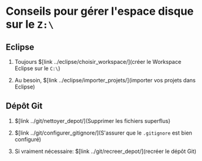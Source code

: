 # Conseils pour gérer l'espace disque sur le `Z:\`

## Eclipse

1. Toujours $[link ../eclipse/choisir_workspace/](créer le Workspace Eclipse sur le `C:\`)

1. Au besoin, $[link ../eclipse/importer_projets/](importer vos projets dans Eclipse)

## Dépôt Git

1. $[link ../git/nettoyer_depot/](Supprimer les fichiers superflus)

1. $[link ../git/configurer_gitignore/](S'assurer que le `.gitignore` est bien configuré)

1. Si vraiment nécessaire: $[link ../git/recreer_depot/](recréer le dépôt Git)


